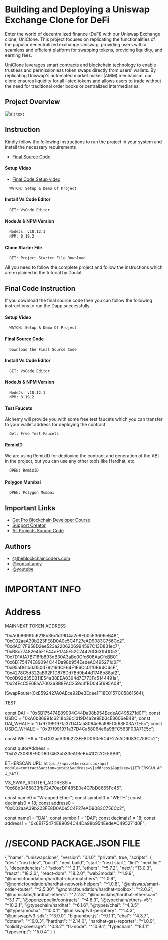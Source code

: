 
# Building and Deploying a Uniswap Exchange Clone for DeFi

Enter the world of decentralized finance (DeFi) with our Uniswap Exchange clone, UniClone. This project focuses on replicating the functionalities of the popular decentralized exchange Uniswap, providing users with a seamless and efficient platform for swapping tokens, providing liquidity, and earning fees.

UniClone leverages smart contracts and blockchain technology to enable trustless and permissionless token swaps directly from users' wallets. By replicating Uniswap's automated market maker (AMM) mechanism, our clone ensures liquidity for all listed tokens and allows users to trade without the need for traditional order books or centralized intermediaries.

## Project Overview

![alt text](https://www.daulathussain.com/wp-content/uploads/2023/04/Uniswap-clone.jpg)

## Instruction

Kindly follow the following Instructions to run the project in your system and install the necessary requirements


- [Final Source Code](https://www.theblockchaincoders.com/sourceCode/build-uniswap-dapp-project-source-code)

#### Setup Video
- [Final Code Setup video](https://youtu.be/NAuuGa_7oro?si=hHXzjfPR_mPQx78p)

```https://code.visualstudio.com/download
  WATCH: Setup & Demo Of Project
```

#### Install Vs Code Editor

```https://code.visualstudio.com/download
  GET: VsCode Editor
```

#### NodeJs & NPM Version

```https://nodejs.org/en/download
  NodeJs: v18.12.1
  NPM: 8.19.2
```

#### Clone Starter File

```https://github.com/daulathussain/Airdrop-Crypto-Starter-File
  GET: Project Starter File Download
```


All you need to follow the complete project and follow the instructions which are explained in the tutorial by Daulat

## Final Code Instruction

If you download the final source code then you can follow the following instructions to run the Dapp successfully

#### Setup Video

```https://code.visualstudio.com/download
  WATCH: Setup & Demo Of Project
```

#### Final Source Code

```https://www.theblockchaincoders.com/SourceCode
  Download the Final Source Code
```

#### Install Vs Code Editor

```https://code.visualstudio.com/download
  GET: VsCode Editor
```

#### NodeJs & NPM Version

```https://nodejs.org/en/download
  NodeJs: v18.12.1
  NPM: 8.19.2
```


#### Test Faucets

Alchemy will provide you with some free test faucets which you can transfer to your wallet address for deploying the contract

```https://www.alchemy.com/faucets
  Get: Free Test Faucets
```

#### RemixID

We are using RemixID for deploying the contract and generation of the ABI in the project, but you can use any other tools like Hardhat, etc.

```https://remix-project.org
  OPEN: RemixID
```

#### Polygon Mumbai

```https://mumbai.polygonscan.com/
  OPEN: Polygon Mumbai
```

## Important Links

- [Get Pro Blockchain Developer Course](https://www.theblockchaincoders.com/pro-nft-marketplace)
- [Support Creator](https://bit.ly/Support-Creator)
- [All Projects Source Code](https://www.theblockchaincoders.com/SourceCode)


## Authors

- [@theblockchaincoders.com](https://www.theblockchaincoders.com/)
- [@consultancy](https://www.theblockchaincoders.com/consultancy)
- [@youtube](https://www.youtube.com/@daulathussain)


# IMPORTANT INFO

# Address

MAINNEXT TOKEN ADDRESS

"0xA0b86991c6218b36c1d19D4a2e9Eb0cE3606eB48",
"0xC02aaA39b223FE8D0A0e5C4F27eAD9083C756Cc2",
"0xdAC17F958D2ee523a2206206994597C13D831ec7",
"0xB8c77482e45F1F44dE1745F52C74426C631bDD52",
"0x7D1AfA7B718fb893dB30A3aBc0Cfc608AaCfeBB0",
"0x6B175474E89094C44Da98b954EedeAC495271d0F",
"0x95aD61b0a150d79219dCF64E1E6Cc01f0B64C4cE",
"0x4278C5d322aB92F1D876Dd7Bd9b44d1748b88af2",
"0x0D92d35D311E54aB8EEA0394d7E773Fc5144491a",
"0x24EcC5E6EaA700368B8FAC259d3fBD045f695A08",

ISwapRouter(0xE592427A0AEce92De3Edee1F18E0157C05861564);

TEST

const DAI = "0x6B175474E89094C44Da98b954EedeAC495271d0F";
const USDC = "0xA0b86991c6218b36c1d19D4a2e9Eb0cE3606eB48";
const DAI_WHALE = "0x97f991971a37D4Ca58064e6a98FC563F03A71E5c";
const USDC_WHALE = "0x97f991971a37D4Ca58064e6a98FC563F03A71E5c";

const WETH9 = "0xC02aaA39b223FE8D0A0e5C4F27eAD9083C756Cc2";

const qutorAddress = "0xb27308f9F90D607463bb33eA1BeBb41C27CE5AB6";

ETHERSCAN URL: `https://api.etherscan.io/api?module=contract&action=getabi&address=${address}&apikey=${ETHERSCAN_API_KEY}`;

V3_SWAP_ROUTER_ADDRESS = "0x68b3465833fb72A70ecDF485E0e4C7bD8665Fc45";

const name0 = "Wrapped Ether";
const symbol0 = "WETH";
const decimals0 = 18;
const address0 = "0xC02aaA39b223FE8D0A0e5C4F27eAD9083C756Cc2";

const name1 = "DAI";
const symbol1 = "DAI";
const decimals1 = 18;
const address1 = "0x6B175474E89094C44Da98b954EedeAC495271d0F";

# //SECOND PACKAGE.JSON FILE

{
"name": "uniswapclone",
"version": "0.1.0",
"private": true,
"scripts": {
"dev": "next dev",
"build": "next build",
"start": "next start",
"lint": "next lint"
},
"dependencies": {
"axios": "^1.2.1",
"ethers": "^5.7.2",
"next": "13.0.3",
"react": "18.2.0",
"react-dom": "18.2.0",
"web3modal": "^1.9.9",
"@nomicfoundation/hardhat-chai-matchers": "^1.0.6",
"@nomicfoundation/hardhat-network-helpers": "^1.0.8",
"@uniswap/smart-order-router": "^2.5.30",
"@nomicfoundation/hardhat-toolbox": "^2.0.2",
"@nomiclabs/hardhat-ethers": "^2.2.3",
"@nomiclabs/hardhat-etherscan": "^3.1.7",
"@openzeppelin/contracts": "^4.8.3",
"@typechain/ethers-v5": "^10.2.1",
"@typechain/hardhat": "^6.1.6",
"@types/chai": "^4.3.5",
"@types/mocha": "^10.0.1",
"@uniswap/v3-periphery": "^1.4.3",
"@uniswap/v3-sdk": "^3.9.0",
"bignumber.js": "^9.1.1",
"chai": "^4.3.7",
"dotenv": "^16.0.3",
"hardhat": "^2.14.0",
"hardhat-gas-reporter": "^1.0.9",
"solidity-coverage": "^0.8.2",
"ts-node": "^10.9.1",
"typechain": "^8.1.1",
"typescript": "^5.0.4"
}
}




